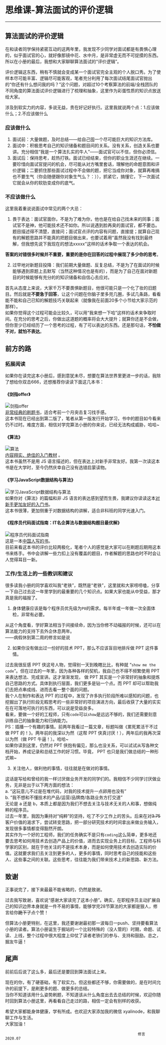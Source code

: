 
# 思维课-算法面试的评价逻辑
---

## 算法面试的评价逻辑

在和读者同学保持紧密互动的这两年里，我发现不少同学对面试都是有畏惧心理的，似乎面试官的心，就好像那镜中花、水中月，是非常虚无而不可捉摸的东西。所以在小册的最后，我想和大家聊聊算法面试的“评价逻辑”。

评价逻辑这东西，稍有不慎就会变成某一个面试官完全主观的个人脱口秀。为了使样本尽可能丰富、逻辑尽可能客观，笔者充分利用了每次面试结尾面试官抛出的“你还有什么想问我的吗？”这个问题，对超过10个考察算法的前端/全栈团队的不同角度的算法面试评价逻辑进行了梳理和抽象，这里作为彩蛋性质的知识点放送给大家。

涉及到软实力的内容，多说无益，贵在好记好执行。这里我就说两个点：1.应该做什么；2.不应该做什么

### 应该做什么

1.  面试前：大量做题，及时总结——给自己囤一个尽可能巨大的知识方法库。
2.  面试中：积极思考自己的知识储备和题目间的关系。没有关系，创造关系也要讲。充分相信“我是一个算法扎实的牛人”——面试官可以不信，但你必须信。
3.  面试后：保持思考，趁热打铁。面试已经结束，但你的职业生涯还在继续。一要珍惜向面试官提问的机会，尽可能从对方嘴里套话，理解他的命题意图和评价逻辑；二要抓住那些面试过程中不会做的题，把它当成你对象，就算再难搞也不要生气（你会随便跟你对象生气么？：）），抓紧它，搞懂它，下一次面试它就会从你的软肋变成你的底气。

### 不应该做什么

这里我着重说说面试中常见的两个大忌：

1.  畏于表达：面试官面你，不是为了难为你，他也是在给自己找未来的同事；面试官不是神，他可能技术还不如你。所以说遇到脸再臭的面试官，都不要怂。题目描述得不清楚，直接问；面试官点评的内容有问题，直接提；就算自己现有的解题思路并不能真的把题目做出来，也要试着用“虽然我没有找到最终解，但我想先说下我现在的想法xxxxx”这样的话术争取一个表达的机会。

**答案的对错很多时候并不重要，重要的是你在回答的过程中展现了多少你的思考**。

2.  过早地对新题目投降：我们前期大量做题、反复总结，不是为了在面试的时候能够遇到原题上去默写（当然这种情况也是有的），而是为了自己在面对新题目的时候能够有充分的的知识储备和自信心去应对。

首先从态度上来说，大家千万不要畏惧新题目，他很可能只是一个化了妆的旧题目。然后就是**不要急于回答**，让这个问题在你脑子里多兜几圈，多试几条路，看看能不能和自己已知的解题技巧关联起来（就像我在前面20多个小节给大家示范的那样）。  
如果你觉得这个过程可能会比较久，可以用“我来想一下哈”这样的话术来争取时间。在充分的思考之后，你做出这道题的概率将会大大提升；就算你还是不会做，但你至少已经经历了一个思考的过程，有了可以表达的东西。还是那句话，**不怕做不对，就怕不表达**。

## 前方的路

### 拓展阅读

如果你在读完这本小册后，感到意犹未尽，想要在算法世界里更进一步的话，我除了想给你双击666，还想推荐你读读下面这几本书：

#### 《剑指offer》

![剑指offer](https://p1-jj.byteimg.com/tos-cn-i-t2oaga2asx/gold-user-assets/2020/7/14/1734d1877df65409~tplv-t2oaga2asx-image.image)  
[非常经典的刷题书](https://book.douban.com/subject/27008702/)，适合考前一个月突击复习找手感。  
这本书现在已经出到第二版了，笔者从第一版发行开始学习，书中的题目如今看来仍不过时。难度方面，相信对学完算法小册的你来说，已经无法构成威胁，哈哈\~

#### 《算法》

![算法](https://p1-jj.byteimg.com/tos-cn-i-t2oaga2asx/gold-user-assets/2020/7/14/1734d1c832585f5d~tplv-t2oaga2asx-image.image)  
[内容翔实、绝佳的入门教材](https://book.douban.com/subject/10432347/) 。  
这本书虽然不是用 JS 语言描述的，但在表达上对新手非常友好。我第一次读这本书是在大学时，至今仍然庆幸自己没有选错启蒙读物。

#### 《学习JavaScript数据结构与算法》

![学习JavaScript数据结构与算法](https://p1-jj.byteimg.com/tos-cn-i-t2oaga2asx/gold-user-assets/2020/7/14/1734d2104945194f~tplv-t2oaga2asx-image.image)  
如果你对《算法》的篇幅和非 JS 语言的表达感到望而生畏，我建议你读读这本[对新手更加友好的入门书](https://book.douban.com/subject/33441631/)。  
这本书很薄，更加侧重于对数据结构的讲解，适合非科班的同学光速入门。

#### 《程序员代码面试指南：IT名企算法与数据结构题目最优解》

![程序员代码面试指南](https://p1-jj.byteimg.com/tos-cn-i-t2oaga2asx/gold-user-assets/2020/7/14/1734d23217bbadc1~tplv-t2oaga2asx-image.image)  
这是一本[中国人写的书](https://book.douban.com/subject/26638586/)。  
目前来看这本书的评价比较两极化，笔者个人的感觉是大家可以在刷题后期用这本书来练手。书中会讲解一些力扣上没有覆盖的题目，作者解题的思路也时不时会让人觉得耳目一新。

### 工作/生活上的一些教训和建议

很多读我小册的同学喜欢叫我“老铁”，既然是“老铁”，这里就和大家唠唠嗑，分享一下自己过去这一年里学到的最重要的几个知识点。如果大家也能从中受益，那才真是我的福报了。

1.  身体健康应该是每个程序员优先级为`P0`的需求。每半年或一年做一次全面体检，非常有必要。

从这个角度看，学好算法相当于间接续命，因为当你修不动福报的时候，还可以在算法能力的支持下去外企休息两年。  
——病假休到第二周的修言如是说

2.  如果你没有做出过一份好的技术 PPT，那么不应该盲目地排斥做 PPT 这件事情。

过去我很反感 PPT 侠这号人物，觉得别一天到晚瞎比比，有种就 “`show me the code`”。但在过去的一年里，因为各种各样的契机，我自己也不得不频繁使用 PPT 来表达想法、完成宣讲。这才渐渐发现， 做 PPT 其实是一个非常好的抽象和提炼自己思路的方式。具体到执行层面，我们更多是钻一个点。而 PPT 却可以帮助我们去把点串成线、进而去看一整个面的问题。  
我个人在制作和表达 PPT 的过程中，发现了许多执行阶段所难以感知的问题，也挖掘出了执行阶段无暇思考的一些非常好的项目演进方向，最后收获了大量的实实在在可落地可执行的东西，可以说是受益良多。  
看来，要做一个好的工程师，只有`code`可以`show`是远远不够的，我们还需要刻意训练自己的抽象能力和归纳能力。  
PS：插播一个有趣的事情。前两年我看过一篇文章，标题叫做《累死累活干不过做 PPT 的！》。两年前的我深以为然（这帮 PPT 侠真讨厌！），两年后的我再次深以为然（做 PPT 牛逼！）。哈哈\~  
如果你读到这里，仍然对 PPT 侠抱有偏见，那么也没关系，可以试试从写各种文档开始，养成记录和总结工作的好习惯。毕竟， PPT 也只是我们做总结的一种形式嘛\~

3.  关注他人，做利他的事情，往往就是在做对的事情。

这话是写给和曾经的我一样讨厌做业务开发的同学们的。我相信不少同学讨厌做业务，无非是出于以下两方面的想法：  
a. “这玩意儿不过是在堆代码，对我的技术提升一点卵用也没有”  
b. “我不想和不懂技术的产品/运营/品牌商/各路业务方打交道”  
无论是 a 还是 b，本质上都是因为我们不想去关注与技术无关的人和事，想做纯粹的程序员。  
过去一年里，我因为秉持对“纯粹”的坚持，吃了不少工作上的苦头。后来在对~~3.75~~客户价值的渴求下，尝试转变思路，把一部分研究技术的时间拿出来做业务输入，发现很多事情都变得豁然开朗。  
其实作为一个好的工程师，我们的任务确实不是只有`coding`这么简单，更多地还要去思考如何用技术去创造产品上的价值，进而去实现业务上的目标。工程师与科学家的区别，就在于他关注的不是技术本身，而是如何使用技术去创造实际的价值。这就要求我们去关注到更多的人，更多的事情，同时思考自己的技能和这些人、这些事之间的关联。这些思考，往往能为我们带来技术上的新思路、新方法。

## 致谢

正事说完了，接下来最最不能省略的，仍然是致谢。

过去我写致谢，喜欢说“感谢大家读完了这本小册”。确实，在职程序员主动扩展自己的知识边界本身就是一件不易的事情，能够学完28节算法的大家都是狠人，修言给你~~跪下了~~点个赞！

但算法小册更特别，在这里，我还要谢谢最初那一波每日一push、坚持要看算法小册的读者。算法小册诞生于掘站的一个比较特殊的（没人管的）时期，命题、试读、上线，整个过程中很大程度上仰仗了读者老铁们的参与、支持和鼓励。总之，掘友牛逼！

## 尾声

前前后后说了这么多，最后还是要回到算法面试上来。

现在的你，有了硬基础，有了软实力。但这些都还不够，你需要做的，是在时间允许的前提下，是刷更多的题、做更多的总结。  
当你不知道该用什么姿势刷题，不知道该从什么角度出去去总结的时候，欢迎你随时回到算法小册这里，再看看自己走过的路，相信一定会有别样的收获。

希望大家都能身体健康，学有所成。也欢迎大家添加我的微信 xyalinode，和我聊聊工作与生活。  
大家加油！

```
                                                            修言 2020.07

            
```
    